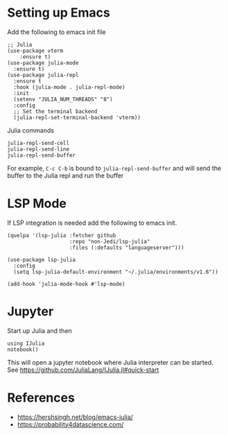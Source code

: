 # Setting up Emacs

Add the following to emacs init file

```
;; Julia
(use-package vterm
    :ensure t)
(use-package julia-mode
  :ensure t)
(use-package julia-repl
  :ensure t
  :hook (julia-mode . julia-repl-mode)
  :init
  (setenv "JULIA_NUM_THREADS" "8")
  :config
  ;; Set the terminal backend
  (julia-repl-set-terminal-backend 'vterm))
```

Julia commands

```
julia-repl-send-cell
julia-repl-send-line
julia-repl-send-buffer
```

For example, `C-c C-b` is bound to `julia-repl-send-buffer` and will send the buffer 
to the Julia repl and run the buffer

# LSP Mode

If LSP integration is needed add the following to emacs init.

```
(quelpa '(lsp-julia :fetcher github
                    :repo "non-Jedi/lsp-julia"
                    :files (:defaults "languageserver")))

(use-package lsp-julia
  :config
  (setq lsp-julia-default-environment "~/.julia/environments/v1.6"))

(add-hook 'julia-mode-hook #'lsp-mode)
```

# Jupyter

Start up Julia and then

```
using IJulia
notebook()
```

This will open a jupyter notebook where Julia interpreter can be started.
See https://github.com/JuliaLang/IJulia.jl#quick-start

# References

* https://hershsingh.net/blog/emacs-julia/
* https://probability4datascience.com/
